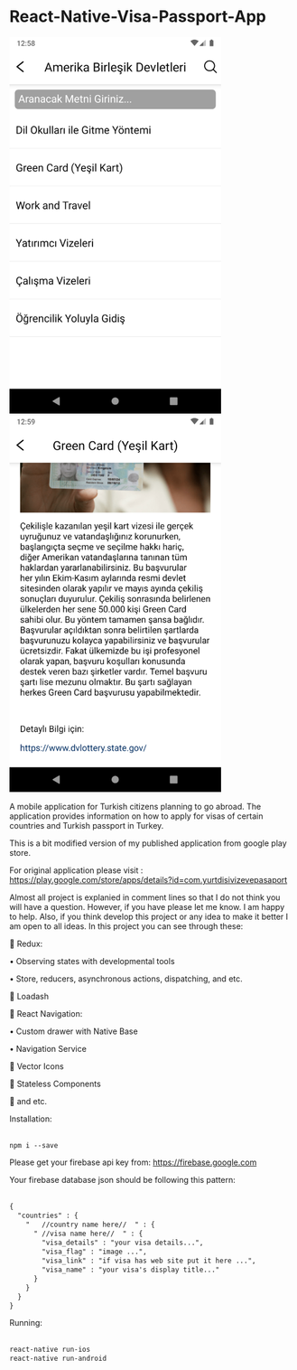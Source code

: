 # React-Native-Visa-Passport-App

<img src="ss.png" width="375" height="667">       <img src="ss2.png" width="375" height="667">

A mobile application for Turkish citizens planning to go abroad. The application provides information on how to apply for visas of certain countries and Turkish passport in Turkey.

This is a bit modified version of my published application from google play store. 

For original application please visit : https://play.google.com/store/apps/details?id=com.yurtdisivizevepasaport

Almost all project is explanied in comment lines so that I do not think you will have a question. However, if you have please let me know. I am happy to help. 
Also, if you think develop this project or any idea to make it better I am open to all ideas. 
In this project you can see through these: 

	Redux: 

•	Observing states with developmental tools

•	Store, reducers, asynchronous actions, dispatching, and etc. 

	Loadash

	React Navigation:


•	Custom drawer with Native Base

•	Navigation Service

	Vector Icons

	Stateless Components 	

	and etc.

	

Installation: 

```

npm i --save 

```


Please get your firebase api key from: https://firebase.google.com


Your firebase database json should be following this pattern:

```

{
  "countries" : {
    "   //country name here//  " : {
      " //visa name here//  " : {
        "visa_details" : "your visa details...",
        "visa_flag" : "image ...",
        "visa_link" : "if visa has web site put it here ...",
        "visa_name" : "your visa's display title..."
      }
    }
  }
}

```

Running: 

```

react-native run-ios
react-native run-android

```
 



